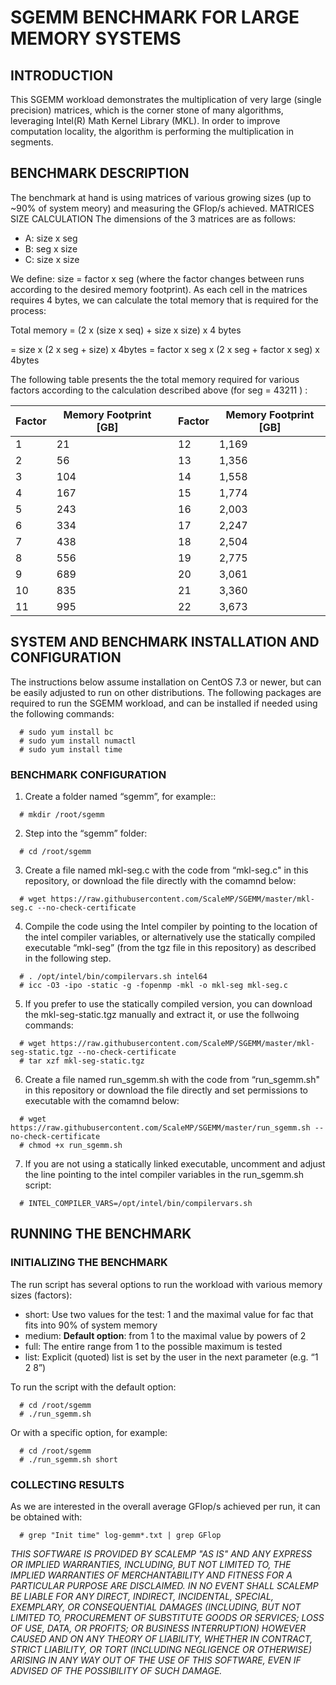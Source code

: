 # SGEMM BENCHMARK FOR LARGE MEMORY SYSTEMS
## INTRODUCTION
This SGEMM workload demonstrates the multiplication of very large (single precision) matrices, which is the corner stone of many algorithms, leveraging Intel(R) Math Kernel Library (MKL).
In order to improve computation locality, the algorithm is performing the multiplication in segments.
## BENCHMARK DESCRIPTION
The benchmark at hand is using matrices of various growing sizes (up to ~90% of system meory) and measuring the GFlop/s achieved.
MATRICES SIZE CALCULATION
The dimensions of the 3 matrices are as follows:
- A: size x seg
- B: seg x size
- C: size x size

We define:  size = factor x seg (where the factor changes between runs according to the desired memory footprint).
As each cell in the matrices requires 4 bytes, we can calculate the total memory  that is required for the process:

Total memory = (2 x (size x seq) + size x size) x 4 bytes

= size x (2 x seg + size) x 4bytes
= factor x seg x (2 x seg + factor x seg) x 4bytes

The following table presents the the total memory required for various factors according to the calculation described above (for seg = 43211 ) :

|Factor|Memory Footprint [GB]|          |Factor|Memory Footprint [GB]|
|---|---|----------|---|---|
|1|21|          |12|1,169|
|2|56|          |13|1,356|
|3|104|          |14|1,558|
|4|167|          |15|1,774|
|5|243|          |16|2,003|
|6|334|          |17|2,247|
|7|438|          |18|2,504|
|8|556|          |19|2,775|
|9|689|          |20|3,061|
|10|835|          |21|3,360|
|11|995|          |22|3,673|

## SYSTEM AND BENCHMARK INSTALLATION AND CONFIGURATION
The instructions below assume installation on CentOS 7.3 or newer, but can be easily adjusted to run on other distributions.
The following packages are required to run the SGEMM workload, and can be installed if needed using the following commands:
```
  # sudo yum install bc
  # sudo yum install numactl
  # sudo yum install time
```

### BENCHMARK CONFIGURATION
1.	Create a folder named “sgemm”, for example:: 
```
  # mkdir /root/sgemm
```
2.	Step into the “sgemm” folder: 
```
  # cd /root/sgemm
```
3.	Create a file named mkl-seg.c with the code from “mkl-seg.c" in this repository, or download the file directly with the comamnd below:
```
  # wget https://raw.githubusercontent.com/ScaleMP/SGEMM/master/mkl-seg.c --no-check-certificate
```
4.	Compile the code using the Intel compiler by pointing to the location of the intel compiler variables, or alternatively use the statically compiled executable “mkl-seg” (from the tgz file in this repository) as described in the following step.
```
  # . /opt/intel/bin/compilervars.sh intel64
  # icc -O3 -ipo -static -g -fopenmp -mkl -o mkl-seg mkl-seg.c
```
5. If you prefer to use the statically compiled version, you can download the mkl-seg-static.tgz manually and extract it, or use the follwoing commands:
```
  # wget https://raw.githubusercontent.com/ScaleMP/SGEMM/master/mkl-seg-static.tgz --no-check-certificate
  # tar xzf mkl-seg-static.tgz
```
6.	Create a file named run_sgemm.sh with the code from “run_sgemm.sh" in this repository or download the file directly and set permissions to executable with the comamnd below:
```
  # wget https://raw.githubusercontent.com/ScaleMP/SGEMM/master/run_sgemm.sh --no-check-certificate
  # chmod +x run_sgemm.sh
```
7.	If you are not using a statically linked executable, uncomment and adjust the line pointing to the intel compiler variables in the run_sgemm.sh script:
```
  # INTEL_COMPILER_VARS=/opt/intel/bin/compilervars.sh
```

## RUNNING THE BENCHMARK
### INITIALIZING THE BENCHMARK
The run script has several options to run the workload with various memory sizes (factors):
- short: 	Use two values for the test: 1 and the maximal value for fac that fits into 90% of system memory
- medium: 	**Default option**: from 1 to the maximal value by powers of 2
- full:   	The entire range from 1 to the possible maximum is tested
- list:   	Explicit (quoted) list is set by the user in the next parameter (e.g. “1 2 8”)

To run the script with the default option:
```
  # cd /root/sgemm
  # ./run_sgemm.sh
```
Or with a specific option, for example:
```
  # cd /root/sgemm
  # ./run_sgemm.sh short
```

### COLLECTING RESULTS
As we are interested in the overall average GFlop/s achieved per run, it can be obtained with:
```
  # grep "Init time" log-gemm*.txt | grep GFlop
```




*THIS SOFTWARE IS PROVIDED BY SCALEMP "AS IS" AND ANY EXPRESS OR IMPLIED WARRANTIES, INCLUDING, BUT NOT LIMITED TO, THE IMPLIED WARRANTIES OF MERCHANTABILITY AND FITNESS FOR A PARTICULAR PURPOSE ARE DISCLAIMED. IN NO EVENT SHALL SCALEMP BE LIABLE FOR ANY DIRECT, INDIRECT, INCIDENTAL, SPECIAL, EXEMPLARY, OR CONSEQUENTIAL DAMAGES (INCLUDING, BUT NOT LIMITED TO, PROCUREMENT OF SUBSTITUTE GOODS OR SERVICES; LOSS OF USE, DATA, OR PROFITS; OR BUSINESS INTERRUPTION) HOWEVER CAUSED AND ON ANY THEORY OF LIABILITY, WHETHER IN CONTRACT, STRICT LIABILITY, OR TORT (INCLUDING NEGLIGENCE OR
OTHERWISE) ARISING IN ANY WAY OUT OF THE USE OF THIS SOFTWARE, EVEN IF ADVISED OF THE POSSIBILITY OF SUCH DAMAGE.*









